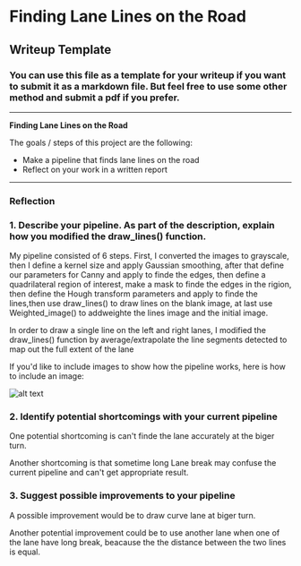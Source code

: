 # **Finding Lane Lines on the Road** 

## Writeup Template

### You can use this file as a template for your writeup if you want to submit it as a markdown file. But feel free to use some other method and submit a pdf if you prefer.

---

**Finding Lane Lines on the Road**

The goals / steps of this project are the following:
* Make a pipeline that finds lane lines on the road
* Reflect on your work in a written report


[//]: # (Image References)

[image1]: ./examples/grayscale.jpg "Grayscale"

---

### Reflection

### 1. Describe your pipeline. As part of the description, explain how you modified the draw_lines() function.

My pipeline consisted of 6 steps. First, I converted the images to grayscale, then I define a kernel size and apply Gaussian smoothing, after that define our parameters for Canny and apply to finde the edges, then define a quadrilateral region of interest, make a mask to finde the edges in the rigion, then define the Hough transform parameters and apply to finde the lines,then use draw_lines() to draw lines on the blank image, at last use Weighted_image() to  addweighte the lines image and  the initial image.

In order to draw a single line on the left and right lanes, I modified the draw_lines() function by average/extrapolate the line segments  detected to map out the full extent of the lane

If you'd like to include images to show how the pipeline works, here is how to include an image: 

![alt text][image1]


### 2. Identify potential shortcomings with your current pipeline


One potential shortcoming is can't finde the lane accurately at the biger turn. 

Another shortcoming is that sometime long Lane break may confuse the current pipeline and can't get appropriate result. 


### 3. Suggest possible improvements to your pipeline

A possible improvement would be to draw curve lane at biger turn.

Another potential improvement could be to use another lane when one of the lane have long break, beacause the the distance between the two lines is equal.

